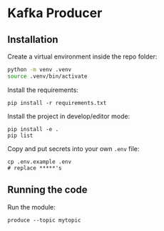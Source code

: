 # Kafka Producer

## Installation

Create a virtual environment inside the repo folder:
```sh
python -m venv .venv
source .venv/bin/activate
```

Install the requirements:
```
pip install -r requirements.txt
```

Install the project in develop/editor mode:
```
pip install -e .
pip list
```

Copy and put secrets into your own `.env` file:
```
cp .env.example .env
# replace *****'s
```

## Running the code

Run the module:
```
produce --topic mytopic
```
